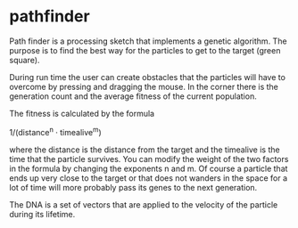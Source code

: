 # pathfinder

Path finder is a processing sketch that implements a genetic algorithm. The purpose is to find the best way for the particles to get to the target (green square).

During run time the user can create obstacles that the particles will have to overcome by pressing and dragging the mouse.
In the corner there is the generation count and the average fitness of the current population. 

The fitness is calculated by the formula

  1/(distance<sup>n</sup> · timealive<sup>m</sup>) 

where the distance is the distance from the target and the timealive is the time that the particle
survives. You can modify the weight of the two factors in the formula by changing the exponents n and m. Of course a particle that ends up 
very close to the target or that does not wanders in the space for a lot of time will more probably pass its genes to the next generation.

The DNA is a set of vectors that are applied to the velocity of the particle during its lifetime.
